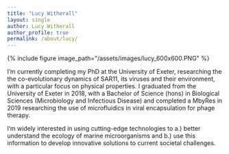 ```yaml
---
title: "Lucy Witherall"
layout: single
author: Lucy Witherall
author_profile: true
permalink: /about/lucy/
---
```

{% include figure image_path="/assets/images/lucy_600x600.PNG" %}

I’m currently completing my PhD at the University of Exeter, researching the the co-evolutionary dynamics of SAR11, its viruses and their environment, with a particular focus on physical properties. I graduated from the University of Exeter in 2018, with a Bachelor of Science (hons) in Biological Sciences (Microbiology and Infectious Disease) and completed a MbyRes in 2019 researching the use of microfluidics in viral encapsulation for phage therapy.

I’m widely interested in using cutting-edge technologies to a.) better understand the ecology of marine microorganisms and b.) use this information to develop innovative solutions to current societal challenges.
